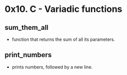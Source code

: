 # 0x10. C - Variadic functions

## sum_them_all
- function that returns the sum of all its parameters.

## print_numbers
- prints numbers, followed by a new line.

